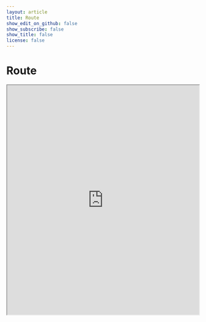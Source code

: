 ```yaml
---
layout: article
title: Route
show_edit_on_github: false
show_subscribe: false
show_title: false
license: false
---
```


# Route

<iframe src="https://jodablog.github.io/db15.html" width="100%" height="600">
  <p>Your browser does not support iframes.</p>
</iframe>
